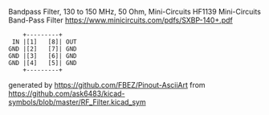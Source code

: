 Bandpass Filter, 130 to 150 MHz, 50 Ohm, Mini-Circuits HF1139
Mini-Circuits Band-Pass Filter
https://www.minicircuits.com/pdfs/SXBP-140+.pdf


	    +---------+
	 IN |[1]   [8]| OUT
	GND |[2]   [7]| GND
	GND |[3]   [6]| GND
	GND |[4]   [5]| GND
	    +---------+


generated by https://github.com/FBEZ/Pinout-AsciiArt from https://github.com/ask6483/kicad-symbols/blob/master/RF_Filter.kicad_sym